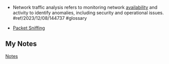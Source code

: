 - Network traffic analysis refers to monitoring network [availability](availability.md) and activity to identify anomalies, including security and operational issues. #ref/2023/12/08/144737 #glossary

- [Packet Sniffing](packet-sniffing.md)
## My Notes
[Notes](mynotes/network-traffic-analysis-notes.md)
